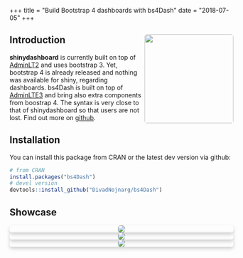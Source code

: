 +++
  title = "Build Bootstrap 4 dashboards with bs4Dash"
  date = "2018-07-05"
+++

<style type='text/css'>
.card {
    box-shadow: 0 4px 8px 0 rgba(0,0,0,0.2);
    transition: 0.3s;
    border-radius: 5px; /* 5px rounded corners */
}

.card:hover {
    box-shadow: 0 8px 16px 0 rgba(0,0,0,0.2);
}

/* Add rounded corners to the top left and the top right corner of the image */
img {
    border-radius: 5px 5px 5px 5px;
}

/* Add some padding inside the card container */
.container {
    padding: 2px 16px;
}
</style>

## Introduction <img src="/images/bs4Dash1.png" width=200 align="right" />

**shinydashboard** is currently built on top of [AdminLT2](https://adminlte.io/themes/AdminLTE/index2.html) and uses bootstrap 3. 
Yet, bootstrap 4 is already released and nothing was available for shiny, regarding
dashboards. bs4Dash is built on top of [AdminLTE3](https://github.com/almasaeed2010/AdminLTE/tree/v3-dev) and
bring also extra components from boostrap 4. 
The syntax is very close to that of shinydashboard so that users are not lost. 
Find out more on [github](https://github.com/DivadNojnarg/bs4Dash).

## Installation

You can install this package from CRAN or the latest dev version via github:

```r
# from CRAN
install.packages("bs4Dash")
# devel version
devtools::install_github("DivadNojnarg/bs4Dash")
```

## Showcase

<div class="row">
<div class="col-sm-4" align="center">
<div class="card">
<a href="http://130.60.24.205/Lorenz_parameters/" target="_blank"><img src="/images/bs4Dash_Lorenz.png"></a>
</div>
</div>
<div class="col-sm-4" align="center">
<div class="card">
<a href="http://130.60.24.205/Lotka_bdd/" target="_blank"><img src="/images/bs4Dash_Lotka.png"></a>
</div>
</div>
<div class="col-sm-4" align="center">
<div class="card">
<a href="http://130.60.24.205/dreamRs_ratp/" target="_blank"><img src="/images/bs4Dash_ratp.png"></a>
</div>
</div>
</div>

<br>
